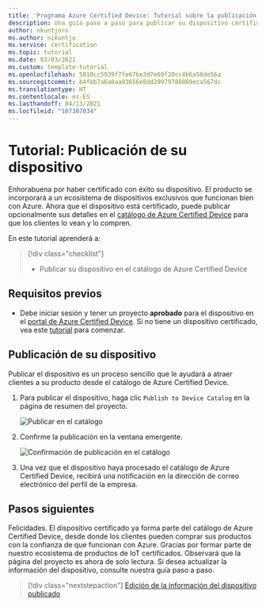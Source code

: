 ```yaml
---
title: 'Programa Azure Certified Device: Tutorial sobre la publicación de su dispositivo'
description: Una guía paso a paso para publicar su dispositivo certificado en el catálogo de Azure Certified Device
author: nkuntjoro
ms.author: nikuntjo
ms.service: certification
ms.topic: tutorial
ms.date: 03/03/2021
ms.custom: template-tutorial
ms.openlocfilehash: 5018cc5939f7fe67be3d7e69f20cc4b6a58de56a
ms.sourcegitcommit: b4fbb7a6a0aa93656e8dd29979786069eca567dc
ms.translationtype: HT
ms.contentlocale: es-ES
ms.lasthandoff: 04/13/2021
ms.locfileid: "107307034"
---
```

# <a name="tutorial-publish-your-device"></a>Tutorial: Publicación de su dispositivo

Enhorabuena por haber certificado con éxito su dispositivo. El producto se incorporará a un ecosistema de dispositivos exclusivos que funcionan bien con Azure. Ahora que el dispositivo está certificado, puede publicar opcionalmente sus detalles en el [catálogo de Azure Certified Device](https://devicecatalog.azure.com) para que los clientes lo vean y lo compren.

En este tutorial aprenderá a:

> [!div class="checklist"]
> * Publicar su dispositivo en el catálogo de Azure Certified Device

## <a name="prerequisites"></a>Requisitos previos

- Debe iniciar sesión y tener un proyecto **aprobado** para el dispositivo en el [portal de Azure Certified Device](https://certify.azure.com). Si no tiene un dispositivo certificado, vea este [tutorial](tutorial-01-creating-your-project.md) para comenzar.

## <a name="publishing-your-device"></a>Publicación de su dispositivo

Publicar el dispositivo es un proceso sencillo que le ayudará a atraer clientes a su producto desde el catálogo de Azure Certified Device.

1. Para publicar el dispositivo, haga clic `Publish to Device Catalog` en la página de resumen del proyecto.

    ![Publicar en el catálogo](./media/images/publish-to-catalog.png)

1. Confirme la publicación en la ventana emergente.

    ![Confirmación de publicación en el catálogo](./media/images/publish-to-catalog-confirm.png)

1. Una vez que el dispositivo haya procesado el catálogo de Azure Certified Device, recibirá una notificación en la dirección de correo electrónico del perfil de la empresa.

## <a name="next-steps"></a>Pasos siguientes

Felicidades. El dispositivo certificado ya forma parte del catálogo de Azure Certified Device, desde donde los clientes pueden comprar sus productos con la confianza de que funcionan con Azure. Gracias por formar parte de nuestro ecosistema de productos de IoT certificados. Observará que la página del proyecto es ahora de solo lectura. Si desea actualizar la información del dispositivo, consulte nuestra guía paso a paso.
> [!div class="nextstepaction"]
> [Edición de la información del dispositivo publicado](how-to-edit-published-device.md)


